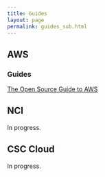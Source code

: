 ```yaml
---
title: Guides
layout: page
permalink: guides_sub.html
---
```


## AWS

### Guides

[The Open Source Guide to AWS](https://github.com/open-guides/og-aws/blob/master/README.md)

## NCI

In progress.

## CSC Cloud

In progress.
